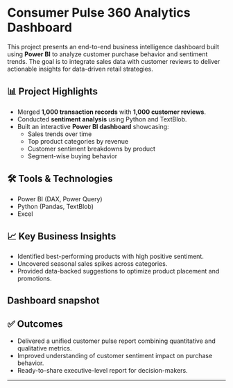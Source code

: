 
# Consumer Pulse 360 Analytics Dashboard

This project presents an end-to-end business intelligence dashboard built using **Power BI** to analyze customer purchase behavior and sentiment trends. The goal is to integrate sales data with customer reviews to deliver actionable insights for data-driven retail strategies.

## 📊 Project Highlights
- Merged **1,000 transaction records** with **1,000 customer reviews**.
- Conducted **sentiment analysis** using Python and TextBlob.
- Built an interactive **Power BI dashboard** showcasing:
  - Sales trends over time
  - Top product categories by revenue
  - Customer sentiment breakdowns by product
  - Segment-wise buying behavior

## 🛠 Tools & Technologies
- Power BI (DAX, Power Query)
- Python (Pandas, TextBlob)
- Excel

## 📈 Key Business Insights
- Identified best-performing products with high positive sentiment.
- Uncovered seasonal sales spikes across categories.
- Provided data-backed suggestions to optimize product placement and promotions.

## Dashboard snapshot

## ✅ Outcomes
- Delivered a unified customer pulse report combining quantitative and qualitative metrics.
- Improved understanding of customer sentiment impact on purchase behavior.
- Ready-to-share executive-level report for decision-makers.

---

